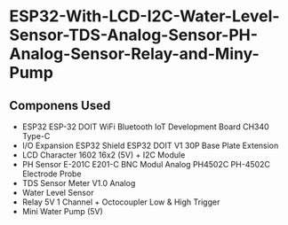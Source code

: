 # ESP32-With-LCD-I2C-Water-Level-Sensor-TDS-Analog-Sensor-PH-Analog-Sensor-Relay-and-Miny-Pump
## Componens Used
* ESP32 ESP-32 DOIT WiFi Bluetooth IoT Development Board CH340 Type-C
* I/O Expansion ESP32 Shield ESP32 DOIT V1 30P Base Plate Extension
* LCD Character 1602 16x2 (5V) + I2C Module
* PH Sensor E-201C E201-C BNC Modul Analog PH4502C PH-4502C Electrode Probe
* TDS Sensor Meter V1.0 Analog
* Water Level Sensor
* Relay 5V 1 Channel + Octocoupler Low & High Trigger
* Mini Water Pump (5V)
